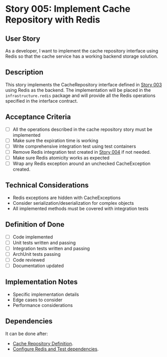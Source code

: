 # Story 005: Implement Cache Repository with Redis

## User Story
As a developer, I want to implement the cache repository interface using Redis so that the cache service 
has a working backend storage solution.

## Description
This story implements the CacheRepository interface defined in [Story 003](003-Cache-Repository-definition.md)
using Redis as the backend. The implementation will be placed in the `infrastructure.redis` package 
and will provide all the Redis operations specified in the interface contract.

## Acceptance Criteria
- [ ] All the operations described in the cache repository story must be implemented
- [ ] Make sure the expiration time is working
- [ ] Write comprehensive integration test using test containers
- [ ] Remove Redis integration test created in [Story 004](004-Configure-redis-and-test-dependencies.md) if not needed.
- [ ] Make sure Redis atomicity works as expected
- [ ] Wrap any Redis exception around an unchecked CacheException created.

## Technical Considerations
- Redis exceptions are hidden with CacheExceptions
- Consider serialization/deserialization for complex objects
- All implemented methods must be covered with integration tests

## Definition of Done
- [ ] Code implemented
- [ ] Unit tests written and passing
- [ ] Integration tests written and passing
- [ ] ArchUnit tests passing
- [ ] Code reviewed
- [ ] Documentation updated

## Implementation Notes
- Specific implementation details
- Edge cases to consider
- Performance considerations

## Dependencies
It can be done after:
- [Cache Repository Definition](003-Cache-Repository-definition.md).
- [Configure Redis and Test dependencies](004-Configure-redis-and-test-dependencies.md).
